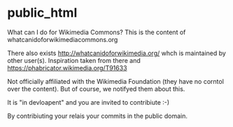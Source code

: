 # public_html
What can I do for Wikimedia Commons?
This is the content of whatcanidoforwikimediacommons.org

There also exists http://whatcanidoforwikimedia.org/ whch is maintained by other user(s). Inspiration taken from there and https://phabricator.wikimedia.org/T91633

Not officially affiliated with the Wikimedia Foundation (they have no corntol over the content). But of course, we notifyed them about this.

It is "in devloapent" and you are invited to contribiute :-)

By contribiuting your relais your commits in the public domain.
